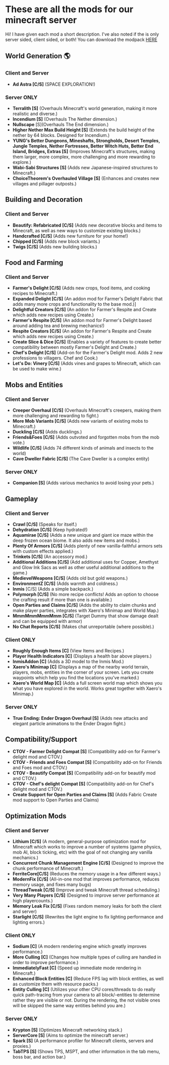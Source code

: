 # These are all the mods for our minecraft server
Hi! 
I have given each mod a short description. I've also noted if the is only server sided, client sided, or both!
You can download the modpack [HERE](pornhub.com)

## World Generation 🌎
### Client and Server
* **Ad Astra [C/S]** (SPACE EXPLORATION!)
### Server ONLY
* **Terralith [S]** (Overhauls Minecraft's world generation, making it more realistic and diverse.)
* **Incendium [S]** (Overhauls The Nether dimension.)
* **Nullscape** [S](Overhauls The End dimension.)
* **Higher Nether Max Build Height [S]** (Extends the build height of the nether by 64 blocks. Designed for Incendium.)
* **YUNG's Better Dungeons, Mineshafts, Strongholds, Desert Temples, Jungle Temples, Nether Fortresses, Better Witch Huts, Better End Island, Bridges, Extras [S]** (Improves Minecraft's structures, making them larger, more complex, more challenging and more rewarding to explore.)
* **Wabi-Sabi Structures [S]** (Adds new Japanese-inspired structures to Minecraft.)
* **ChoiceTheorem's Overhauled Village [S]** (Enhances and creates new villages and pillager outposts.)

## Building and Decoration
### Client and Server
* **Beautify: Refabricated [C/S]** (Adds new decorative blocks and items to Minecraft, as well as new ways to customize existing blocks.)
* **Handcrafted [C/S]** (Adds new furniture for your home!)
* **Chipped [C/S]** (Adds new block variants.)
* **Twigs [C/S]** (Adds new building blocks.)


## Food and Farming
### Client and Server
* **Farmer's Delight [C/S]** (Adds new crops, food items, and cooking recipes to Minecraft.)
* **Expanded Delight [C/S]** (An addon mod for Farmer's Delight Fabric that adds many more crops and functionality to the base mod.)]
* **Delightful Creators [C/S]** (An addon for Farmer's Respite and Create which adds new recipes using Create.)
* **Farmer's Respite [C/S]** (An addon mod for Farmer's Delight based around adding tea and brewing mechanics!)
* **Respite Creators [C/S]** (An addon for Farmer's Respite and Create which adds new recipes using Create.)
* **Create Slice & Dice [C/S]** (Enables a variety of features to create better compatibility between mostly Farmer's Delight and Create.)
* **Chef's Delight [C/S]** (Add-on for the Farmer's Delight mod. Adds 2 new professions to villagers. Chef and Cook.)
* **Let's Do: Vinery [C/S]** (Adds vines and grapes to Minecraft, which can be used to make wine.)


## Mobs and Entities
### Client and Server
* **Creeper Overhaul [C/S]** (Overhauls Minecraft's creepers, making them more challenging and rewarding to fight.)
* **More Mob Variants [C/S]** (Adds new variants of existing mobs to Minecraft.)
* **Duckling [C/S]** (Adds ducklings.)
* **Friends&Foes [C/S]** (Adds outvoted and forgotten mobs from the mob vote.)
* **Wildlife [C/S]** (Adds 74 different kinds of animals and insects to the world)
* **Cave Dweller Fabric [C/S]** (The Cave Dweller is a complex entity)
### Server ONLY
* **Companion [S]** (Adds various mechanics to avoid losing your pets.)

## Gameplay
### Client and Server
* **Crawl [C/S]** (Speaks for itself.)
* **Dehydration [C/S]** (Keep hydrated!)
* **Aquamirae [C/S]** (Adds a new unique and giant ice maze within the deep frozen ocean biome. It also adds new items and mobs.)
* **Plenty Of Armors [C/S]** (Adds plenty of new vanilla-faithful armors sets with custom effects applied.)
* **Trinkets [C/S]** (An accessory mod.)
* **Additional Additions [C/S]** (Add additional uses for Copper, Amethyst and Glow Ink Sacs as well as other useful additional additions to the game.)
* **MedievelWeapons [C/S]** (Adds old but gold weapons.)
* **EnvironmentZ [C/S]** (Adds warmth and coldness.)
* **Inmis** [C/S] (Adds a simple backpack.)
* **Polymorph [C/S]** (No more recipe conflicts! Adds an option to choose the crafting result if more than one is available.)
* **Open Parties and Claims [C/S]** (Adds the ability to claim chunks and make player parties, integrates with Xaero's Minimap and World Map.)
* **MmmMmmMmmMmm [C/S]** (Target Dummy that show damage dealt and can be equipped with armor)
* **No Chat Reports [C/S]** (Makes chat unreportable (where possible).)
### Client ONLY
* **Roughly Enough Items [C]** (View Items and Recipes.)
* **Player Health Indicators [C]** (Displays a health bar above players.)
* **InmisAddon [C]** (Adds a 3D model to the Inmis Mod.)
* **Xaero's Minimap [C]** (Displays a map of the nearby world terrain, players, mobs, entities in the corner of your screen. Lets you create waypoints which help you find the locations you've marked.)
* **Xaero's World Map [C]** (Adds a full screen world map which shows you what you have explored in the world. Works great together with Xaero's Minimap.)
### Server ONLY
* **True Ending: Ender Dragon Overhaul [S]** (Adds new attacks and elegant particle animations to the Ender Dragon fight.)

## Compatibility/Support

* **CTOV - Farmer Delight Compat [S]** (Compatibility add-on for Farmer's delight mod and CTOV.)
* **CTOV - Friends and Foes Compat [S]** (Compatibility add-on for Friends and Foes mod and CTOV.)
* **CTOV - Beautify Compat [S]** (Compatibility add-on for beautify mod and CTOV.)
* **CTOV - Chef's delight Compat [S]** (Compatibility add-on for Chef's delight mod and CTOV.)
* **Create Support for Open Parties and Claims [S]** (Adds Fabric Create mod support to Open Parties and Claims)

## Optimization Mods
### Client and Server
* **Lithium [C/S]** (A modern, general-purpose optimization mod for Minecraft which works to improve a number of systems (game physics, mob AI, block ticking, etc) with the goal of not changing any vanilla mechanics.)
* **Concurrent Chunk Management Engine [C/S]** (Designed to improve the chunk performance of Minecraft.)
* **FerriteCore[C/S]** (Reduces the memory usage in a few different ways.)
* **ModernFix [C/S]** (All-in-one mod that improves performance, reduces memory usage, and fixes many bugs)
* **ThreadTweak [C/S]** (Improve and tweak Minecraft thread scheduling.)
* **Very Many Players [C/S]** (Designed to improve server performance at high playercounts.)
* **Memory Leak Fix [C/S]** (Fixes random memory leaks for both the client and server)
* **Starlight [C/S]** (Rewrites the light engine to fix lighting performance and lighting errors.)
### Client ONLY
* **Sodium [C]** (A modern rendering engine which greatly improves performance.)
* **More Culling [C]** (Changes how multiple types of culling are handled in order to improve performance.)
* **ImmediatelyFast [C]** (Speed up immediate mode rendering in Minecraft.)
* **Enhanced Block Entities [C]** (Reduce FPS lag with block entities, as well as customize them with resource packs.)
* **Entity Culling [C]** (Utilizes your other CPU cores/threads to do really quick path-tracing from your camera to all block/-entities to determine rather they are visible or not. During the rendering, the not visible ones will be skipped the same way entities behind you are.)
### Server ONLY
* **Krypton [S]** (Optimizes Minecraft networking stack.)
* **ServerCore [S]** (Aims to optimize the minecraft server.)
* **Spark [S]** (A performance profiler for Minecraft clients, servers and proxies.)
* **TabTPS [S]** (Shows TPS, MSPT, and other information in the tab menu, boss bar, and action bar.)
